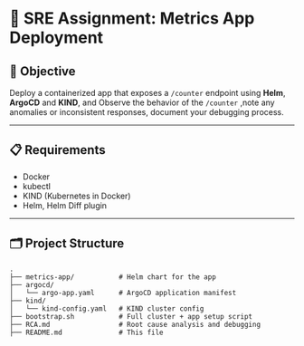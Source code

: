 # 🚀 SRE Assignment: Metrics App Deployment

## 🧩 Objective

Deploy a containerized app that exposes a `/counter` endpoint using **Helm**, **ArgoCD** and **KIND**, and Observe the behavior of the `/counter` ,note any anomalies or inconsistent responses, document your debugging process.

---

## 📋 Requirements

- Docker
- kubectl
- KIND (Kubernetes in Docker)
- Helm, Helm Diff plugin


---

## 🗂️ Project Structure

```text
.
├── metrics-app/           # Helm chart for the app
├── argocd/
│   └── argo-app.yaml      # ArgoCD application manifest
├── kind/
│   └── kind-config.yaml   # KIND cluster config
├── bootstrap.sh           # Full cluster + app setup script
├── RCA.md                 # Root cause analysis and debugging
├── README.md              # This file
